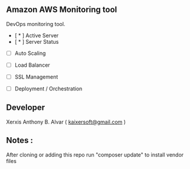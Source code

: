 ## Amazon AWS Monitoring tool

DevOps monitoring tool.

*	[ * ] Active Server
*	[ * ] Server Status
*	[   ] Auto Scaling
*	[   ] Load Balancer
*	[   ] SSL Management
*	[   ] Deployment / Orchestration


## Developer 

Xerxis Anthony B. Alvar ( kaixersoft@gmail.com )

## Notes :
After cloning or adding this repo run "composer update" to install vendor files
